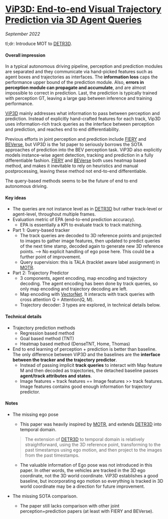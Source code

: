 # [ViP3D: End-to-end Visual Trajectory Prediction via 3D Agent Queries](https://arxiv.org/abs/2208.01582)

_September 2022_

tl;dr: Introduce MOT to [DETR3D](detr3d.md).

#### Overall impression
In a typical autonomous driving pipeline, perception and prediction modules are separated and they communicate via hand-picked features such as agent boxes and trajectories as interfaces. The **information loss** caps the performance upper bound of the prediction module. Also, **errors in perception module can propagate and accumulate**, and are almost impossible to correct in prediction. Last, the prediction is typically trained with perception GT, leaving a large gap between inference and training performance.

[ViP3D](vip3d.md) mainly addresses what information to pass between perception and prediction. Instead of explicitly hand-crafted features for each track, Vip3D uses information-rich track queries as the interface between perception and prediction, and reaches end to end differentiability.

Previous efforts in joint perception and prediction include [FIERY](fiery.md) and [BEVerse](beverse.md), but ViP3D is the 1st paper to seriously borrows the SOTA approaches of prediction into the BEV perception task. ViP3D also explicitly models instance-wise agent detection, tracking and prediction in a fully differentiable fashion. [FIERY](fiery.md) and [BEVerse](beverse.md) both uses heatmap based method, and makes it inevitable to rely on heuristics and manual postprocessing, leaving these method not end-to-end differentiable.

The query-based methods seems to be the future of end to end autonomous driving.


#### Key ideas
- The queries are not instance level as in [DETR3D](detr3d.md) but rather track-level or agent-level, throughout multiple frames. 
- Evaluation metric of EPA (end-to-end prediction accuracy).
	- EPA is essentially a KPI to evaluate track to track matching.
- Part 1: Query-based tracker
	- The track queries are decoded to 3D reference points and projected to images to gather image features, then updated to predict queries of the next time stamp, decoded again to generate new 3D reference points. --> No explicit handling of ego pose here. This could be a further point of improvement. 
	- Query supervision: this is TALA (tracklet aware label assignment) in [MOTR](motr.md).
- Part 2: Trajectory Predictor
	- 3 components, agent encoding, map encoding and trajectory decoding. The agent encoding has been done by track queries, so only map encoding and trajectory decoding are left.
	- Map encoding with [VectorNet](vectornet.md). It interacts with track queries with cross attention Q = Attention(Q, M).
	- Trajectory decoder: 3 types are explored, in technical details below.


#### Technical details
- Trajectory prediction methods
	- Regression based method 
	- Goal based method (TNT)
	- Heatmap based method (DenseTNT, Home, Thomas)
- End to end learning of perception + prediction is better than baseline. The only difference between ViP3D and the baselines are the **interface between the tracker and the trajectory predictor**. 
	- Instead of passing implicit **track queries** to interact with Map feature M and then decoded as trajectories, the detached baseline passes **agent/track attributes and states**.
	- Image features + track features == Image features >> track features. Image features contains good enough information for trajectory predictor. 

#### Notes
- The missing ego pose
	- This paper was heavily inspired by [MOTR](motr.md), and extends [DETR3D](detr3d.md) into temporal domain.
	> The extension of [DETR3D](detr3d.md) to temporal domain is relatively straightforward, using the 3D reference point, transforming to the past timestamps using ego motion, and then project to the images from the past timestamps.

	- The valuable information of Ego pose was not introduced in this paper. In other words, the vehicles are tracked in the 3D ego coordinate, not the 3D world coordinate. ViP3D establishes a good baseline, but incorporating ego motion so everything is tracked in 3D world coordinate may be a direction for future improvement.
- The missing SOTA comparison. 
	- The paper still lacks comparison with other joint perception+prediction papers (at least with FIERY and BEVerse). 


